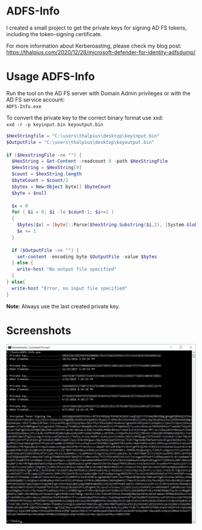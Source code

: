 # ADFS-Info

I created a small project to get the private keys for signing AD FS tokens, including the token-signing certificate.

For more information about Kerberoasting, please check my blog post:  
https://thalpius.com/2020/12/28/microsoft-defender-for-identity-adfsdump/

# Usage ADFS-Info
Run the tool on the AD FS server with Domain Admin privileges or with the AD FS service account:  
```ADFS-Info.exe```

To convert the private key to the correct binary format use xxd:  
```xxd -r -p keyinput.bin keyoutput.bin```

```PowerShell
$HexStringfile = "C:\users\thalpius\desktop\keyinput.bin"
$OutputFile = "C:\users\thalpius\desktop\keyoutput.bin"

if ($HexstringFile -ne "") {
  $HexString = Get-Content -readcount 0 -path $HexStringFile
  $HexString = $HexString[0]
  $count = $hexString.length
  $byteCount = $count/2
  $bytes = New-Object byte[] $byteCount
  $byte = $null

  $x = 0
  for ( $i = 0; $i -le $count-1; $i+=2 )
  { 
    $bytes[$x] = [byte]::Parse($hexString.Substring($i,2), [System.Globalization.NumberStyles]::HexNumber)
    $x += 1
  }

  if ($OutputFile -ne "") {
    set-content -encoding byte $OutputFile -value $bytes
  } else {
    write-host "No output file specified"
  }
} else{
  write-host "Error, no input file specified"
}
```

**Note**: Always use the last created private key.

# Screenshots

![Alt text](/Screenshots/ADFSInfo01.jpg?raw=true "ADFS Info")
